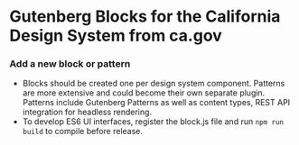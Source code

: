 # Gutenberg Blocks for the California Design System from ca.gov





### Add a new block or pattern
* Blocks should be created one per design system component. Patterns are more extensive and could become their own separate plugin. Patterns include Gutenberg Patterns as well as content types, REST API integration for headless rendering. 
* To develop ES6 UI interfaces, register the block.js file and run `npm run build` to compile before release.
